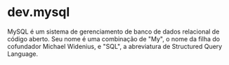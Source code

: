 # dev.mysql
MySQL é um sistema de gerenciamento de banco de dados relacional de código aberto. Seu nome é uma combinação de "My", o nome da filha do cofundador Michael Widenius, e "SQL", a abreviatura de Structured Query Language.
